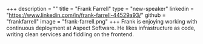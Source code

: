 +++
description = ""
title = "Frank Farrell"
type = "new-speaker"
linkedin = "https://www.linkedin.com/in/frank-farrell-44529a93/"
github = "frankfarrell"
image = "frank-farrell.png"
+++
Frank is enjoying working with continuous deployment at Aspect Software. He likes infrastructure as code, writing clean services and fiddling on the frontend.